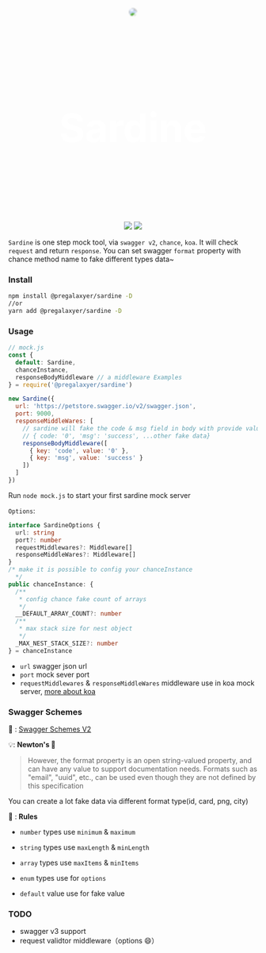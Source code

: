 
<div style="text-align: center; height: 420px; position:relative; ">
  <img src="./sardine.jpeg" style="border-radius: 10px; filter: blur(1px)"/>
  <main style="text-align: center; position: absolute; top: 80px; width: 100%; z-index: 9">
    <h1 style="color: white; font-size: 80px">Sardine</h1>
  </main>
</div>

<p style="text-align: center; margin-top: 10px">
  <img src="https://img.shields.io/travis/com/pregalaxyer/sardine" />
  <img src="https://img.shields.io/codecov/c/github/pregalaxyer/sardine" />
</p>



`Sardine` is one step mock tool,  via `swagger v2`, `chance`, `koa`. It will check `request` and return `response`. You can set swagger `format` property with chance method name to fake different types data~


### Install

``` bash
npm install @pregalaxyer/sardine -D
//or
yarn add @pregalaxyer/sardine -D

```

### Usage

```js
// mock.js
const {
  default: Sardine,
  chanceInstance,
  responseBodyMiddleware // a middleware Examples
} = require('@pregalaxyer/sardine')

new Sardine({
  url: 'https://petstore.swagger.io/v2/swagger.json',
  port: 9000,
  responseMiddleWares: [
    // sardine will fake the code & msg field in body with provide value
    // { code: '0', 'msg': 'success', ...other fake data} 
    responseBodyMiddleware([
      { key: 'code', value: '0' },
      { key: 'msg', value: 'success' }
    ])
  ]
})

```
Run `node mock.js` to start your first sardine mock server

`Options`:
``` typescript
interface SardineOptions {
  url: string
  port?: number
  requestMiddlewares?: Middleware[]
  responseMiddleWares?: Middleware[]
}
/* make it is possible to config your chanceInstance
  */
public chanceInstance: {
  /**
   * config chance fake count of arrays
   */
  __DEFAULT_ARRAY_COUNT?: number
  /**
   * max stack size for nest object
   */
  _MAX_NEST_STACK_SIZE?: number
} = chanceInstance

```
- `url` swagger json url
- `port` mock sever port
- `requestMiddlewares` & `responseMiddleWares` middleware use in koa mock server, [more about koa](https://koajs.com/)



### Swagger Schemes

 📖 : [Swagger Schemes V2](https://swagger.io/specification/v2/#swaggerSchemes)

 💡: <b>Newton's 🍎</b>
> However, the format property is an open string-valued property, and can have any value to support documentation needs. Formats such as "email", "uuid", etc., can be used even though they are not defined by this specification


You can create a lot fake data via different format type(id, card, png, city)

🚥 : <b>Rules</b>
- `number` types use `minimum` & `maximum`

- `string` types use `maxLength`  & `minLength`

- `array` types use `maxItems` & `minItems`

- `enum` types use for `options`

- `default` value use for fake value


### TODO

- swagger v3 support
- request validtor middleware（options 😄）
